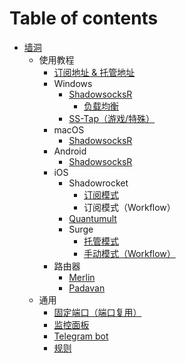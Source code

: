 # Table of contents

* [墙洞](qiang-dong/README.md)
  * 使用教程
    * [订阅地址 & 托管地址](qiang-dong/shi-yong-jiao-cheng/shi-yong-shou-ce.md)
    * Windows
      * [ShadowsocksR](qiang-dong/shi-yong-jiao-cheng/windows/untitled/README.md)
        * [负载均衡](qiang-dong/shi-yong-jiao-cheng/windows/untitled/fu-zai-jun-heng-ip-cuo-luan.md)
      * [SS-Tap（游戏/特殊）](qiang-dong/shi-yong-jiao-cheng/windows/sstap-you-xi-te-shu.md)
    * macOS
      * [ShadowsocksR](qiang-dong/shi-yong-jiao-cheng/macos/shadowsocksr-for-macos.md)
    * Android
      * [ShadowsocksR](qiang-dong/shi-yong-jiao-cheng/android/shadowsocksr-for-android.md)
    * iOS
      * Shadowrocket
        * [订阅模式](qiang-dong/shi-yong-jiao-cheng/ios/shadowrocket/ding-yue-mo-shi.md)
        * 订阅模式（Workflow）
      * [Quantumult](qiang-dong/shi-yong-jiao-cheng/ios/quantumult.md)
      * Surge
        * [托管模式](qiang-dong/shi-yong-jiao-cheng/ios/surge/tuo-guan-mo-shi.md)
        * [手动模式（Workflow）](qiang-dong/shi-yong-jiao-cheng/ios/surge/worfklow-shou-dong-mo-shi.md)
    * 路由器
      * [Merlin](qiang-dong/shi-yong-jiao-cheng/lu-you-qi/merlin.md)
      * [Padavan](qiang-dong/shi-yong-jiao-cheng/lu-you-qi/padavan.md)
  * 通用
    * [固定端口（端口复用）](qiang-dong/tong-yong/gu-ding-duan-kou-duan-kou-fu-yong.md)
    * [监控面板](qiang-dong/tong-yong/jian-kong-mian-ban.md)
    * [Telegram bot](qiang-dong/tong-yong/telegram-bot-bang-ding.md)
    * [规则](qiang-dong/tong-yong/gui-ze.md)

